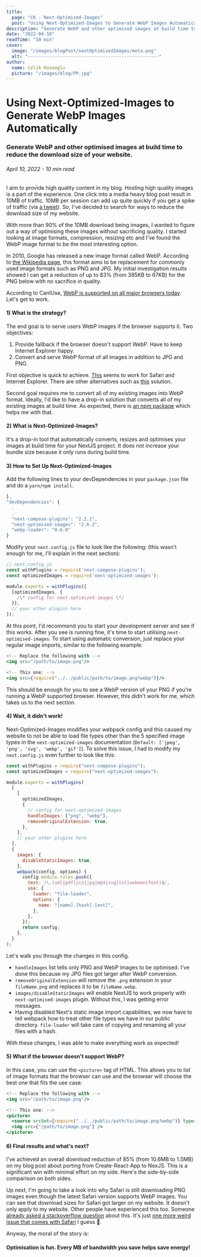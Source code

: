 ```yaml
---
title:
  page: "CK - Next-Optimized-Images"
  post: "Using Next-Optimized-Images to Generate WebP Images Automatically"
description: "Generate WebP and other optimised images at build time to reduce the download size of your website."
date: "2022-04-10"
readTime: "10 min"
cover:
  image: "/images/blogPost/nextOptimizedImages/meta.png"
  alt: "-------------------------------------------------"
author:
  name: Celik Koseoglu
  picture: "/images/blog/PP.jpg"
---
```


# Using Next-Optimized-Images to Generate WebP Images Automatically

### Generate WebP and other optimised images at build time to reduce the download size of your website.

###### April 10, 2022 - 10 min read

I aim to provide high quality content in my blog. Hosting high quality images is a part of the experience. One click
into a media heavy blog post result in 10MB of traffic. 10MB per session can add up quite quickly if you get a spike
of traffic (via [a tweet](https://twitter.com/joshwcomeau/status/1354119661516943360)). So, I've decided to search
for ways to reduce the download size of my website.

With more than 90% of the 10MB download being images, I wanted to figure out a way of optimising these images without
sacrificing quality. I started looking at image formats, compression, resizing etc and I've found the WebP image
format to be the most interesting option.

In 2010, Google has released a new image format called WebP. According to
[the Wikipedia page](https://en.wikipedia.org/wiki/WebP), this format aims to be replacement for commonly used image
formats such as PNG and JPG. My initial investigation results showed I can get a reduction of up to 83% (from 385KB to 67KB)
for the PNG below with no sacrifice in quality.

 <MediaCarousel folder="nextOptimizedImages" images="viralTweet.png"/>
 
According to CanIUse, [WebP is supported on all major browsers today](https://caniuse.com/webp). Let's get to work.

#### 1) What is the strategy?

The end goal is to serve users WebP images if the browser supports it. Two objectives:

1. Provide fallback if the browser doesn't support WebP. Have to keep Internet Explorer happy.
2. Convert and serve WebP format of all images in addition to JPG and PNG.

First objective is quick to achieve. [This](https://stackoverflow.com/questions/66143078/how-to-use-fallback-on-picture-tag-safari-webp)
seems to work for Safari and Internet Explorer. There are other alternatives such as [this](https://stackoverflow.com/questions/5573096/detecting-webp-support) solution.

Second goal requires me to convert all of my existing images into WebP format. Ideally, I'd like to have a drop-in solution
that converts all of my existing images at build time. As expected, there is [an npm package](https://www.npmjs.com/package/next-optimized-images)
which helps me with that.

#### 2) What is Next-Optimized-Images?

It's a drop-in tool that automatically converts, resizes and optimises your images at build time for your NextJS
project. It does not increase your bundle size because it only runs during build time.

#### 3) How to Set Up Next-Optimized-Images

Add the following lines to your devDependencies in your `package.json` file and do a `yarn/npm install`.

```jsx
},
"devDependencies": {
  .
  .
  "next-compose-plugins": "2.2.1",
  "next-optimized-images": "2.6.2",
  "webp-loader": "0.6.0"
}
```

Modify your `next.config.js` file to look like the following: (this wasn't enough for me, I'll explain in the next section):

```jsx
// next.config.js
const withPlugins = require('next-compose-plugins');
const optimizedImages = require('next-optimized-images');

module.exports = withPlugins([
  [optimizedImages, {
    /\* config for next-optimized-images \*/
  }],
  // your other plugins here
]);
```

At this point, I'd recommend you to start your development server and see if this works. After you see is running fine,
it's time to start utilising `next-optimised-images`. To start using automatic conversion, just replace your regular
image imports, similar to the following example:

```jsx
<!-- Replace the following with -->
<img src="/path/to/image.png"/>

<!-- This one: -->
<img src={require("../../public/path/to/image.png?webp")}/>
```

This should be enough for you to see a WebP version of your PNG if you're running a WebP supported browser. However,
this didn't work for me, which takes us to the next section.

#### 4) Wait, it didn't work!

Next-Optimized-Images modifies your webpack config and this caused my website to not be able to load file
types other than the 5 specified image types in the `next-optimized-images` documentation (`Default: ['jpeg', 'png', 'svg', 'webp', 'gif']`).
To solve this issue, I had to modify my `next.config.js` even further to look like this:

```jsx
const withPlugins = require("next-compose-plugins");
const optimizedImages = require("next-optimized-images");

module.exports = withPlugins(
  [
    [
      optimizedImages,
      {
        // config for next-optimized-images
        handleImages: ["png", "webp"],
        removeOriginalExtension: true,
      },
    ],
    // your other plugins here
  ],
  {
    images: {
      disableStaticImages: true,
    },
    webpack(config, options) {
      config.module.rules.push({
        test: /\.(xml|pdf|ico|jpg|mp4|svg|txt|webmanifest)$/,
        use: {
          loader: "file-loader",
          options: {
            name: "[name].[hash].[ext]",
          },
        },
      });
      return config;
    },
  }
);
```

Let's walk you through the changes in this config.

- `handleImages` list tells only PNG and WebP images to be optimised. I've done this because my
  JPG files got larger after WebP conversion.
- `removeOriginalExtension` will remove the `.png` extension in your `fileName.png` and replaces it to be `fileName.webp`.
- `images/disableStaticImages` will enable NextJS to work properly with `next-optimised-images` plugin. Without this, I
  was getting error messages.
- Having disabled Next's static image import capabilities, we now have to tell webpack how to treat other file types we
  have in our public directory. `file-loader` will take care of copying and renaming all your files with a hash.

With these changes, I was able to make everything work as expected!

#### 5) What if the browser doesn't support WebP?

In this case, you can use the `<picture>` tag of HTML. This allows you to list of image formats that the browser
can use and the browser will choose the best one that fits the use case.

```jsx
<!-- Replace the following with -->
<img src="/path/to/image.png"/>

<!-- This one: -->
<picture>
  <source srcSet={require("../../public/path/to/image.png?webp")} type="image/webp" />
  <img src={"/path/to/image.png"} />
</picture>
```

#### 6) Final results and what's next?

I've achieved an overall download reduction of 85% (from 10.6MB to 1.5MB) on my blog post about porting from Create-React-App
to NexJS. This is a significant win with minimal effort on my side. Here's the side-by-side comparison on both sides.

 <MediaCarousel folder="nextOptimizedImages" images="portingCRAToNextJSBlogBefore.png,portingCRAToNextJSBlogAfter.png"/>

Up next, I'm going to take a look into why Safari is still downloading PNG images even though the latest Safari version
supports WebP images. You can see that download sizes for Safari got larger on my website. It doesn't only apply to my website. Other people have experienced this too.
Someone [already asked a stackoverflow question](https://stackoverflow.com/questions/70363037/safari-downloads-fallback-image)
about this. It's just [one more weird issue that comes with Safari](https://github.com/celikkoseoglu/celikk-personal-website-nextjs/commit/4d12bb7df11bf19faa8419044369300346be4739)
I guess 🤷.

 <MediaCarousel folder="nextOptimizedImages" images="safariDownloadingBothFormats.png"/>

Anyway, the moral of the story is:

#### Optimisation is fun. Every MB of bandwidth you save helps save energy!


